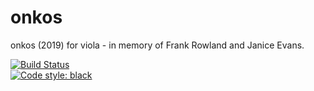 # onkos
onkos (2019) for viola - in memory of Frank Rowland and Janice Evans. <br/>

[![Build Status](https://travis-ci.com/GregoryREvans/onkos.svg?branch=master)](https://travis-ci.com/GregoryREvans/onkos) <br />
[![Code style: black](https://img.shields.io/badge/code%20style-black-000000.svg)](https://github.com/python/black)
